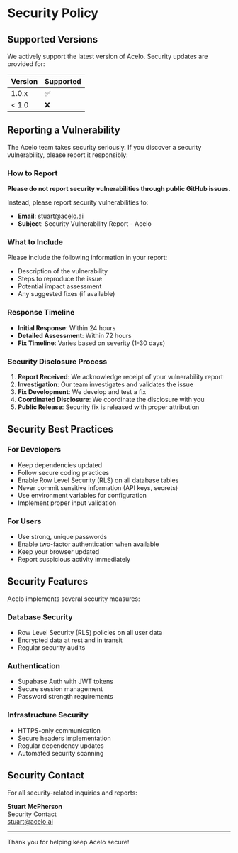 # Security Policy

## Supported Versions

We actively support the latest version of Acelo. Security updates are provided for:

| Version | Supported          |
| ------- | ------------------ |
| 1.0.x   | :white_check_mark: |
| < 1.0   | :x:                |

## Reporting a Vulnerability

The Acelo team takes security seriously. If you discover a security vulnerability, please report it responsibly:

### How to Report

**Please do not report security vulnerabilities through public GitHub issues.**

Instead, please report security vulnerabilities to:
- **Email**: [stuart@acelo.ai](mailto:stuart@acelo.ai)
- **Subject**: Security Vulnerability Report - Acelo

### What to Include

Please include the following information in your report:
- Description of the vulnerability
- Steps to reproduce the issue
- Potential impact assessment
- Any suggested fixes (if available)

### Response Timeline

- **Initial Response**: Within 24 hours
- **Detailed Assessment**: Within 72 hours
- **Fix Timeline**: Varies based on severity (1-30 days)

### Security Disclosure Process

1. **Report Received**: We acknowledge receipt of your vulnerability report
2. **Investigation**: Our team investigates and validates the issue
3. **Fix Development**: We develop and test a fix
4. **Coordinated Disclosure**: We coordinate the disclosure with you
5. **Public Release**: Security fix is released with proper attribution

## Security Best Practices

### For Developers

- Keep dependencies updated
- Follow secure coding practices
- Enable Row Level Security (RLS) on all database tables
- Never commit sensitive information (API keys, secrets)
- Use environment variables for configuration
- Implement proper input validation

### For Users

- Use strong, unique passwords
- Enable two-factor authentication when available
- Keep your browser updated
- Report suspicious activity immediately

## Security Features

Acelo implements several security measures:

### Database Security
- Row Level Security (RLS) policies on all user data
- Encrypted data at rest and in transit
- Regular security audits

### Authentication
- Supabase Auth with JWT tokens
- Secure session management
- Password strength requirements

### Infrastructure Security
- HTTPS-only communication
- Secure headers implementation
- Regular dependency updates
- Automated security scanning

## Security Contact

For all security-related inquiries and reports:

**Stuart McPherson**  
Security Contact  
[stuart@acelo.ai](mailto:stuart@acelo.ai)

---

Thank you for helping keep Acelo secure!